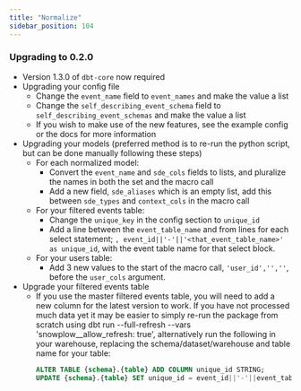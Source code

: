 ```yaml
---
title: "Normalize"
sidebar_position: 104
---
```


### Upgrading to 0.2.0
- Version 1.3.0 of `dbt-core` now required
- Upgrading your config file
    - Change the `event_name` field to `event_names` and make the value a list
    - Change the `self_describing_event_schema` field to `self_describing_event_schemas` and make the value a list
    - If you wish to make use of the new features, see the example config or the docs for more information
- Upgrading your models (preferred method is to re-run the python script, but can be done manually following these steps)
    - For each normalized model:
        - Convert the `event_name` and `sde_cols` fields to lists, and pluralize the names in both the set and the macro call
        - Add a new field, `sde_aliases` which is an empty list, add this between `sde_types` and `context_cols` in the macro call
    - For your filtered events table:
        - Change the `unique_key` in the config section to `unique_id`
        - Add a line between the `event_table_name` and from lines for each select statement; `, event_id||'-'||'<that_event_table_name>' as unique_id`, with the event table name for that select block.
    - For your users table:
        - Add 3 new values to the start of the macro call, `'user_id','',''`, before the `user_cols` argument.
- Upgrade your filtered events table
    - If you use the master filtered events table, you will need to add a new column for the latest version to work. If you have not processed much data yet it may be easier to simply re-run the package from scratch using dbt run --full-refresh --vars 'snowplow__allow_refresh: true', alternatively run the following in your warehouse, replacing the schema/dataset/warehouse and table name for your table:
        ```sql
        ALTER TABLE {schema}.{table} ADD COLUMN unique_id STRING;
        UPDATE {schema}.{table} SET unique_id = event_id||'-'||event_table_name WHERE 1 = 1;
        ```
